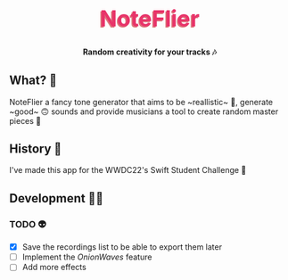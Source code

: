 <h1 style="color:#E8346A;text-shadow: -2px 2px #DC777B;font-size:40px", align="center">NoteFlier</h1>

<h4 align="center">Random creativity for your tracks 🎶</h4>

## <a name="why"></a>What? 🐙
NoteFlier a fancy tone generator that aims to be ~reallistic~ 🙂, generate ~good~ 🙃 sounds and provide musicians a tool to create random master pieces 🌈

## <a name="history"></a>History 🥹
I've made this app for the WWDC22's Swift Student Challenge 🤩

## <a name="development"></a>Development 🧑‍💻
### <a name="developmentTODO"></a>TODO 👽
- [x] Save the recordings list to be able to export them later
- [ ] Implement the *OnionWaves* feature
- [ ] Add more effects
